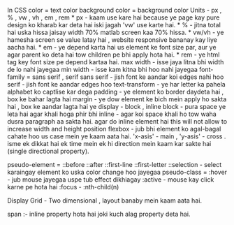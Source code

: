 In CSS 
color = text color
background color = background color
Units - px , % , vw , vh , em , rem
      * px - kaam use kare hai because ye page kay pure design ko kharab kar deta hai iski jagah 'vw' use karte hai.
      * % - jitna total hai uska hissa jaisay 
       width 70% matlab screen kaa 70% hissa.
      * vw/vh - ye hamesha screen se value latay hai , website responsive bananay kay liye aacha hai.
      * em - ye depend karta hai us element ke font size par, aur ye agar parent ko deta hai tow children pe bhi apply hota hai.
      * rem - ye html tag key font size pe depend kartaa hai.
max width - isse jaya litna bhi width de lo nahi jayegaa
min width - isse kam kitna bhi hoo nahi jayegaa
font-family = sans serif , serif 
            sans serif - jish font ke aandar koi edges nahi hoo
            serif - jish font ke aandar edges hoo
text-transform - ye har letter ka pahela alphabet ko captlise kar dega
padding - ye element ko border daydeta hai , box ke bahar lagta hai 
margin - ye dow element ke bich mein apply ho sakta hai , box ke aandar lagta hai ye 
display - block , inline 
         block - pura space ye leta hai agar khali hoga phir bhi
         inline - agar koi space khali ho tow waha dusra paragraph aa sakta hai. agar do inline element hai this will not allow to increase width and height
position
flexbox - jub bhi element ko agal-bagal cahate hoo us case mein ye kaam aata hai. 'x-asis' - main , 'y-asis' - cross . isme ek dikkat hai ek time mein ek hi direction mein kaam kar sakte hai (single directional property).

pseudo-element = 
                ::before
                ::after
                ::first-line
                ::first-letter
                ::selection - select karaingay element ko uska color change hoo jayegaa
pseudo-class = 
                :hover - jub mouse jayegaa uspe tub effect dikhiagay
                :active - mouse kay click karne pe hota hai
                :focus - 
                :nth-child(n)

Display Grid - Two dimensional , layout banaby mein kaam aata hai.

span :- inline property hota hai joki kuch alag property deta hai.
